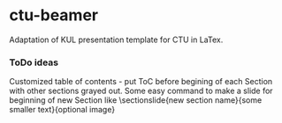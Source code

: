 # ctu-beamer
Adaptation of KUL presentation template for CTU in LaTex.

### ToDo ideas
Customized table of contents - put ToC before begining of each Section with other sections grayed out.
Some easy command to make a slide for beginning of new Section like \sectionslide{new section name}{some smaller text}{optional image}
